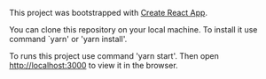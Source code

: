 This project was bootstrapped with [Create React App](https://github.com/facebook/create-react-app).

You can clone this repository on your local machine.
To install it use command `yarn' or 'yarn install'.

To runs this project use command 'yarn start'.
Then open [http://localhost:3000](http://localhost:3000) to view it in the browser.
